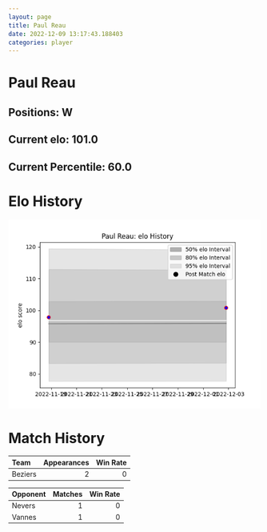 ```yaml
---  
layout: page  
title: Paul Reau  
date: 2022-12-09 13:17:43.188403  
categories: player  
---
```

# Paul Reau

## Positions: W

## Current elo: 101.0

## Current Percentile: 60.0

# Elo History


![elo history](history_PaulReau.png)
# Match History


| Team    |   Appearances |   Win Rate |
|:--------|--------------:|-----------:|
| Beziers |             2 |          0 |

| Opponent   |   Matches |   Win Rate |
|:-----------|----------:|-----------:|
| Nevers     |         1 |          0 |
| Vannes     |         1 |          0 |